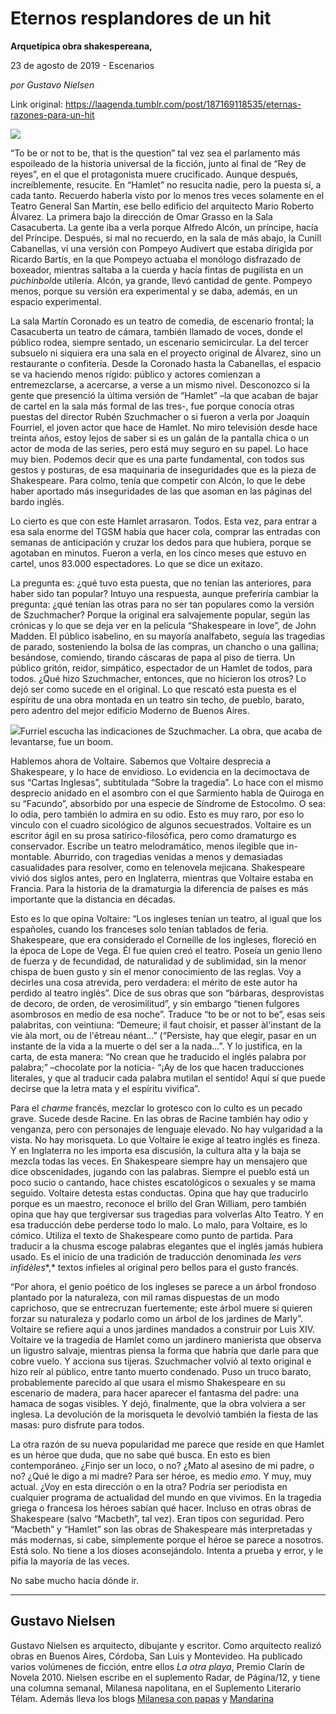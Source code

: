 # Eternos resplandores de un hit

**Arquetípica obra shakespereana,**

23 de agosto de 2019 - Escenarios

_por Gustavo Nielsen_

Link original: https://laagenda.tumblr.com/post/187169118535/eternas-razones-para-un-hit

![](https://64.media.tumblr.com/ea8680eea7f0222bd25e47741b11aedb/9324cde035b87d0f-c9/s500x750/47b64020bab9884220884ef21a19cc285450f4c1.jpg)

“To be or not to be, that is the question” tal vez sea el parlamento más espoileado de la historia universal de la ficción, junto al final de “Rey de reyes”, en el que el protagonista muere crucificado. Aunque después, increíblemente, resucite. En “Hamlet” no resucita nadie, pero la puesta sí, a cada tanto. Recuerdo haberla visto por lo menos tres veces solamente en el Teatro General San Martín, ese bello edificio del arquitecto Mario Roberto Álvarez. La primera bajo la dirección de Omar Grasso en la Sala Casacuberta. La gente iba a verla porque Alfredo Alcón, un príncipe, hacía del Príncipe. Después, si mal no recuerdo, en la sala de más abajo, la Cunill Cabanellas, vi una versión con Pompeyo Audivert que estaba dirigida por Ricardo Bartís, en la que Pompeyo actuaba el monólogo disfrazado de boxeador, mientras saltaba a la cuerda y hacía fintas de pugilista en un *púchinbol*de utilería. Alcón, ya grande, llevó cantidad de gente. Pompeyo menos, porque su versión era experimental y se daba, además, en un espacio experimental. 

La sala Martín Coronado es un teatro de comedia, de escenario frontal; la Casacuberta un teatro de cámara, también llamado de voces, donde el público rodea, siempre sentado, un escenario semicircular. La del tercer subsuelo ni siquiera era una sala en el proyecto original de Álvarez, sino un restaurante o confitería. Desde la Coronado hasta la Cabanellas, el espacio se va haciendo menos rígido: público y actores comienzan a entremezclarse, a acercarse, a verse a un mismo nivel. Desconozco si la gente que presenció la última versión de “Hamlet” –la que acaban de bajar de cartel en la sala más formal de las tres-, fue porque conocía otras puestas del director Rubén Szuchmacher o si fueron a verla por Joaquín Fourriel, el joven actor que hace de Hamlet. No miro televisión desde hace treinta años, estoy lejos de saber si es un galán de la pantalla chica o un actor de moda de las series, pero está muy seguro en su papel. Lo hace muy bien. Podemos decir que es una parte fundamental, con todos sus gestos y posturas, de esa maquinaria de inseguridades que es la pieza de Shakespeare. Para colmo, tenía que competir con Alcón, lo que le debe haber aportado más inseguridades de las que asoman en las páginas del bardo inglés. 

Lo cierto es que con este Hamlet arrasaron. Todos. Esta vez, para entrar a esa sala enorme del TGSM había que hacer cola, comprar las entradas con semanas de anticipación y cruzar los dedos para que hubiera, porque se agotaban en minutos. Fueron a verla, en los cinco meses que estuvo en cartel, unos 83.000 espectadores. Lo que se dice un exitazo.

La pregunta es: ¿qué tuvo esta puesta, que no tenían las anteriores, para haber sido tan popular? Intuyo una respuesta, aunque preferiría cambiar la pregunta: ¿qué tenían las otras para no ser tan populares como la versión de Szuchmacher? Porque la original era salvajemente popular, según las crónicas y lo que se deja ver en la película “Shakespeare in love”, de John Madden. El público isabelino, en su mayoría analfabeto, seguía las tragedias de parado, sosteniendo la bolsa de las compras, un chancho o una gallina; besándose, comiendo, tirando cáscaras de papa al piso de tierra. Un público gritón, reidor, simpático, espectador de un Hamlet de todos, para todos. ¿Qué hizo Szuchmacher, entonces, que no hicieron los otros? Lo dejó ser como sucede en el original. Lo que rescató esta puesta es el espíritu de una obra montada en un teatro sin techo, de pueblo, barato, pero adentro del mejor edificio Moderno de Buenos Aires.

![](https://64.media.tumblr.com/2aca006ff92ae77596be8abd02638e62/9324cde035b87d0f-fa/s500x750/869220b70ba2e1edceca0691bc98862dfbf4ca03.jpg)Furriel escucha las indicaciones de Szuchmacher. La obra, que acaba de levantarse, fue un boom. 


Hablemos ahora de Voltaire. Sabemos que Voltaire desprecia a Shakespeare, y lo hace de envidioso. Lo evidencia en la decimoctava de sus “Cartas Inglesas”, subtitulada “Sobre la tragedia”. Lo hace con el mismo desprecio anidado en el asombro con el que Sarmiento habla de Quiroga en su “Facundo”, absorbido por una especie de Síndrome de Estocolmo. O sea: lo odia, pero también lo admira en su odio. Esto es muy raro, por eso lo vinculo con el cuadro sicológico de algunos secuestrados. Voltaire es un escritor ágil en su prosa satírico-filosófica, pero como dramaturgo es conservador. Escribe un teatro melodramático, menos ilegible que in-montable. Aburrido, con tragedias venidas a menos y demasiadas casualidades para resolver, como en telenovela mejicana. Shakespeare vivió dos siglos antes, pero en Inglaterra, mientras que Voltaire estaba en Francia. Para la historia de la dramaturgia la diferencia de países es más importante que la distancia en décadas.

Esto es lo que opina Voltaire: “Los ingleses tenían un teatro, al igual que los españoles, cuando los franceses solo tenían tablados de feria. Shakespeare, que era considerado el Corneille de los ingleses, floreció en la época de Lope de Vega. Él fue quien creó el teatro. Poseía un genio lleno de fuerza y de fecundidad, de naturalidad y de sublimidad, sin la menor chispa de buen gusto y sin el menor conocimiento de las reglas. Voy a decirles una cosa atrevida, pero verdadera: el mérito de este autor ha perdido al teatro inglés”. Dice de sus obras que son “bárbaras, desprovistas de decoro, de orden, de verosimilitud”, y sin embargo “tienen fulgores asombrosos en medio de esa noche”. Traduce “to be or not to be”, esas seis palabritas, con veintiuna: “Demeure; il faut choisir, et passer àl'instant de la vie àla mort, ou de l'êtreau néant…” (“Persiste, hay que elegir, pasar en un instante de la vida a la muerte o del ser a la nada…”. Y lo justifica, en la carta, de esta manera: “No crean que he traducido el inglés palabra por palabra;” –chocolate por la noticia- “¡Ay de los que hacen traducciones literales, y que al traducir cada palabra mutilan el sentido! Aquí sí que puede decirse que la letra mata y el espíritu vivifica”.

Para el *charme* francés, mezclar lo grotesco con lo culto es un pecado grave. Sucede desde Racine. En las obras de Racine también hay odio y venganza, pero con personajes de lenguaje elevado. No hay vulgaridad a la vista. No hay morisqueta. Lo que Voltaire le exige al teatro inglés es fineza. Y en Inglaterra no les importa esa discusión, la cultura alta y la baja se mezcla todas las veces. En Shakespeare siempre hay un mensajero que dice obscenidades, jugando con las palabras. Siempre el pueblo está un poco sucio o cantando, hace chistes escatológicos o sexuales y se mama seguido. Voltaire detesta estas conductas. Opina que hay que traducirlo porque es un maestro, reconoce el brillo del Gran William, pero también opina que hay que tergiversar sus tragedias para volverlas Alto Teatro. Y en esa traducción debe perderse todo lo malo. Lo malo, para Voltaire, es lo cómico. Utiliza el texto de Shakespeare como punto de partida. Para traducir a la chusma escoge palabras elegantes que el inglés jamás hubiera usado. Es el inicio de una tradición de traducción denominada *les vers infidèles**,* textos infieles al original pero bellos para el gusto francés. 

“Por ahora, el genio poético de los ingleses se parece a un árbol frondoso plantado por la naturaleza, con mil ramas dispuestas de un modo caprichoso, que se entrecruzan fuertemente; este árbol muere si quieren forzar su naturaleza y podarlo como un árbol de los jardines de Marly”.  Voltaire se refiere aquí a unos jardines mandados a construir por Luis XIV. Voltaire ve la tragedia de Hamlet como un jardinero manierista que observa un ligustro salvaje, mientras piensa la forma que habría que darle para que cobre vuelo. Y acciona sus tijeras. Szuchmacher volvió al texto original e hizo reír al público, entre tanto muerto condenado. Puso un truco barato, probablemente parecido al que usara el mismo Shakespeare en su escenario de madera, para hacer aparecer el fantasma del padre: una hamaca de sogas visibles. Y dejó, finalmente, que la obra volviera a ser inglesa. La devolución de la morisqueta le devolvió también la fiesta de las masas: puro disfrute para todos.

La otra razón de su nueva popularidad me parece que reside en que Hamlet es un héroe que duda, que no sabe qué busca. En esto es bien contemporáneo. ¿Finjo ser un loco, o no? ¿Mato al asesino de mi padre, o no? ¿Qué le digo a mi madre? Para ser héroe, es medio *emo*. Y muy, muy actual. ¿Voy en esta dirección o en la otra? Podría ser periodista en cualquier programa de actualidad del mundo en que vivimos. En la tragedia griega o francesa los héroes sabían qué hacer. Incluso en otras obras de Shakespeare (salvo “Macbeth”, tal vez). Eran tipos con seguridad. Pero “Macbeth” y “Hamlet” son las obras de Shakespeare más interpretadas y más modernas, si cabe, simplemente porque el héroe se parece a nosotros. Está solo. No tiene a los dioses aconsejándolo. Intenta a prueba y error, y le pifia la mayoría de las veces. 

No sabe mucho hacia dónde ir. 



---

 Gustavo Nielsen
----------------

 Gustavo Nielsen es arquitecto, dibujante y escritor. Como arquitecto realizó obras en Buenos Aires, Córdoba, San Luis y Montevideo. Ha publicado varios volúmenes de ficción, entre ellos *La otra playa*, Premio Clarín de Novela 2010. Nielsen escribe en el suplemento Radar, de Página/12, y tiene una columna semanal, Milanesa napolitana, en el Suplemento Literario Télam. Además lleva los blogs [Milanesa con papas](http://milanesaconpapas.blogspot.com.ar/) y [Mandarina](http://mandarinasdulces.blogspot.com.ar/)

